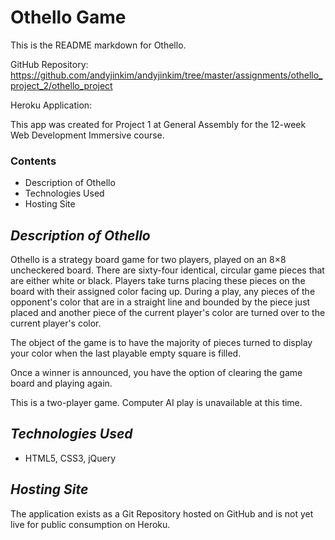 
# **Othello Game**

This is the README markdown for Othello.

GitHub Repository: https://github.com/andyjinkim/andyjinkim/tree/master/assignments/othello_project_2/othello_project

Heroku Application: 

This app was created for Project 1 at General Assembly for the 12-week Web Development Immersive course. 

### **Contents**

- Description of Othello
- Technologies Used
- Hosting Site

## *Description of Othello*

Othello is a strategy board game for two players, played on an 8×8 uncheckered board. There are sixty-four identical, circular game pieces that are either white or black. Players take turns placing these pieces on the board with their assigned color facing up. During a play, any pieces of the opponent's color that are in a straight line and bounded by the piece just placed and another piece of the current player's color are turned over to the current player's color.

The object of the game is to have the majority of pieces turned to display your color when the last playable empty square is filled.

Once a winner is announced, you have the option of clearing the game board and playing again.

This is a two-player game. Computer AI play is unavailable at this time.

## *Technologies Used*

- HTML5, CSS3, jQuery

## *Hosting Site*

The application exists as a Git Repository hosted on GitHub and is not yet live for public consumption on Heroku.
